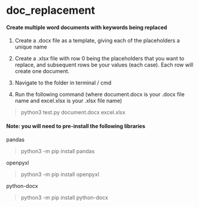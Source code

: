 # doc_replacement
#### Create multiple word documents with keywords being replaced

1. Create a .docx file as a template, giving each of the placeholders a 
unique name

2. Create a .xlsx file with row 0 being the placeholders that you want to replace, and subsequent rows be your values (each case). Each row will create one document. 

3. Navigate to the folder in terminal / cmd

4. Run the following command (where document.docx is your .docx file name and excel.xlsx is your .xlsx file name)
> python3 test.py document.docx excel.xlsx 


#### Note: you will need to pre-install the following libraries

pandas
> python3 -m pip install pandas

openpyxl
> python3 -m pip install openpyxl

python-docx
> python3 -m pip install python-docx
